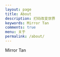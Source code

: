 ```yaml
---
layout: page
title: About
description: 打码改变世界
keywords: Mirror Tan
comments: true
menu: 关于
permalink: /about/
---
```


Mirror Tan
